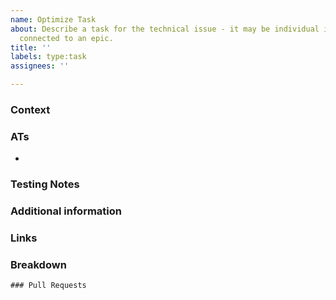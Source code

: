 ```yaml
---
name: Optimize Task
about: Describe a task for the technical issue - it may be individual issue or be
  connected to an epic.
title: ''
labels: type:task
assignees: ''

---
```


### Context
<!-- Please, describe the context or the need for this task -->

### ATs
<!-- The assignee will fill the Acceptance Criteria. -->
- 

### Testing Notes
<!-- Add any other information about the task here. -->

### Additional information
<!-- Add any other information about the task here. -->

### Links
<!-- Add links to support tickets or other issues  -->

### Breakdown

<!--
- [ ] #123
- [ ] Step X
-->

```[tasklist]
### Pull Requests
```
